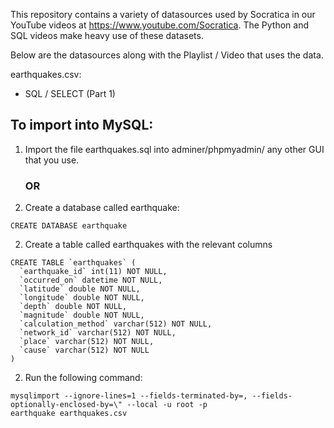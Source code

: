 This repository contains a variety of datasources used by Socratica in our YouTube videos at https://www.youtube.com/Socratica.  The Python and SQL videos make heavy use of these datasets.

Below are the datasources along with the Playlist / Video that uses the data.

earthquakes.csv:
  - SQL / SELECT (Part 1)

## To import into MySQL:

1. Import the file earthquakes.sql into adminer/phpmyadmin/ any other GUI that you use.

    ### OR
1. Create a database called earthquake:
```
CREATE DATABASE earthquake
```
2. Create a table called earthquakes with the relevant columns

```
CREATE TABLE `earthquakes` (
  `earthquake_id` int(11) NOT NULL,
  `occurred_on` datetime NOT NULL,
  `latitude` double NOT NULL,
  `longitude` double NOT NULL,
  `depth` double NOT NULL,
  `magnitude` double NOT NULL,
  `calculation_method` varchar(512) NOT NULL,
  `network_id` varchar(512) NOT NULL,
  `place` varchar(512) NOT NULL,
  `cause` varchar(512) NOT NULL
)
```

2. Run the following command:

```
mysqlimport --ignore-lines=1 --fields-terminated-by=, --fields-optionally-enclosed-by=\" --local -u root -p 
earthquake earthquakes.csv
```
